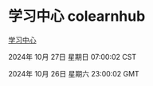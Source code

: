 # 学习中心 colearnhub
[学习中心](http://219.139.197.74:56308/colearnhub/)

2024年 10月 27日 星期日 07:00:02 CST

2024年 10月 26日 星期六 23:00:02 GMT
